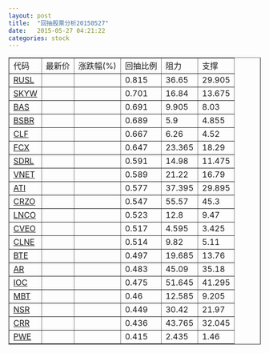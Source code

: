 ```yaml
---
layout: post
title:  "回抽股票分析20150527"
date:   2015-05-27 04:21:22
categories: stock
---
```

<script type="text/javascript">
var stockList = []
stockList.push('gb_rusl');
stockList.push('gb_skyw');
stockList.push('gb_bas');
stockList.push('gb_bsbr');
stockList.push('gb_clf');
stockList.push('gb_fcx');
stockList.push('gb_sdrl');
stockList.push('gb_vnet');
stockList.push('gb_ati');
stockList.push('gb_crzo');
stockList.push('gb_lnco');
stockList.push('gb_cveo');
stockList.push('gb_clne');
stockList.push('gb_bte');
stockList.push('gb_ar');
stockList.push('gb_ioc');
stockList.push('gb_mbt');
stockList.push('gb_nsr');
stockList.push('gb_crr');
stockList.push('gb_pwe');
</script>
<table border="1">
 <tr>
 <td>代码</td>
 <td>最新价</td>
 <td>涨跌幅(%)</td>
 <td>回抽比例</td>
 <td>阻力</td>
 <td>支撑</td>
</tr>
  <tr id="rusl">
  <td><a href="http://stock.finance.sina.com.cn/usstock/quotes/RUSL.html" target="_blank">RUSL</a></td><td></td><td></td><td>0.815</td><td>36.65</td><td>29.905</td></tr>
  <tr id="skyw">
  <td><a href="http://stock.finance.sina.com.cn/usstock/quotes/SKYW.html" target="_blank">SKYW</a></td><td></td><td></td><td>0.701</td><td>16.84</td><td>13.675</td></tr>
  <tr id="bas">
  <td><a href="http://stock.finance.sina.com.cn/usstock/quotes/BAS.html" target="_blank">BAS</a></td><td></td><td></td><td>0.691</td><td>9.905</td><td>8.03</td></tr>
  <tr id="bsbr">
  <td><a href="http://stock.finance.sina.com.cn/usstock/quotes/BSBR.html" target="_blank">BSBR</a></td><td></td><td></td><td>0.689</td><td>5.9</td><td>4.855</td></tr>
  <tr id="clf">
  <td><a href="http://stock.finance.sina.com.cn/usstock/quotes/CLF.html" target="_blank">CLF</a></td><td></td><td></td><td>0.667</td><td>6.26</td><td>4.52</td></tr>
  <tr id="fcx">
  <td><a href="http://stock.finance.sina.com.cn/usstock/quotes/FCX.html" target="_blank">FCX</a></td><td></td><td></td><td>0.647</td><td>23.365</td><td>18.29</td></tr>
  <tr id="sdrl">
  <td><a href="http://stock.finance.sina.com.cn/usstock/quotes/SDRL.html" target="_blank">SDRL</a></td><td></td><td></td><td>0.591</td><td>14.98</td><td>11.475</td></tr>
  <tr id="vnet">
  <td><a href="http://stock.finance.sina.com.cn/usstock/quotes/VNET.html" target="_blank">VNET</a></td><td></td><td></td><td>0.589</td><td>21.22</td><td>16.79</td></tr>
  <tr id="ati">
  <td><a href="http://stock.finance.sina.com.cn/usstock/quotes/ATI.html" target="_blank">ATI</a></td><td></td><td></td><td>0.577</td><td>37.395</td><td>29.895</td></tr>
  <tr id="crzo">
  <td><a href="http://stock.finance.sina.com.cn/usstock/quotes/CRZO.html" target="_blank">CRZO</a></td><td></td><td></td><td>0.547</td><td>55.57</td><td>45.3</td></tr>
  <tr id="lnco">
  <td><a href="http://stock.finance.sina.com.cn/usstock/quotes/LNCO.html" target="_blank">LNCO</a></td><td></td><td></td><td>0.523</td><td>12.8</td><td>9.47</td></tr>
  <tr id="cveo">
  <td><a href="http://stock.finance.sina.com.cn/usstock/quotes/CVEO.html" target="_blank">CVEO</a></td><td></td><td></td><td>0.517</td><td>4.595</td><td>3.425</td></tr>
  <tr id="clne">
  <td><a href="http://stock.finance.sina.com.cn/usstock/quotes/CLNE.html" target="_blank">CLNE</a></td><td></td><td></td><td>0.514</td><td>9.82</td><td>5.11</td></tr>
  <tr id="bte">
  <td><a href="http://stock.finance.sina.com.cn/usstock/quotes/BTE.html" target="_blank">BTE</a></td><td></td><td></td><td>0.497</td><td>19.685</td><td>13.76</td></tr>
  <tr id="ar">
  <td><a href="http://stock.finance.sina.com.cn/usstock/quotes/AR.html" target="_blank">AR</a></td><td></td><td></td><td>0.483</td><td>45.09</td><td>35.18</td></tr>
  <tr id="ioc">
  <td><a href="http://stock.finance.sina.com.cn/usstock/quotes/IOC.html" target="_blank">IOC</a></td><td></td><td></td><td>0.475</td><td>51.645</td><td>41.295</td></tr>
  <tr id="mbt">
  <td><a href="http://stock.finance.sina.com.cn/usstock/quotes/MBT.html" target="_blank">MBT</a></td><td></td><td></td><td>0.46</td><td>12.585</td><td>9.205</td></tr>
  <tr id="nsr">
  <td><a href="http://stock.finance.sina.com.cn/usstock/quotes/NSR.html" target="_blank">NSR</a></td><td></td><td></td><td>0.449</td><td>30.42</td><td>21.97</td></tr>
  <tr id="crr">
  <td><a href="http://stock.finance.sina.com.cn/usstock/quotes/CRR.html" target="_blank">CRR</a></td><td></td><td></td><td>0.436</td><td>43.765</td><td>32.045</td></tr>
  <tr id="pwe">
  <td><a href="http://stock.finance.sina.com.cn/usstock/quotes/PWE.html" target="_blank">PWE</a></td><td></td><td></td><td>0.415</td><td>2.435</td><td>1.46</td></tr>
</table>
